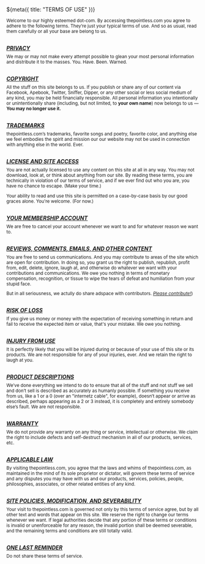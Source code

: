 ${meta({
	title: "TERMS OF USE"
})}
<style type='text/css'>
	h5 {
		margin-top: 2em;
		margin-bottom: 0.5em;
		text-decoration: underline;
	}

	#tos div {
		font-size: smaller;
	}
</style>

<div id='tos'>
<div>Welcome to our highly esteemed dot-com. By accessing thepointless.com you agree to adhere to the following terms. They’re just your typical terms of use. And so as usual, read them carefully or all your base are belong to us.</div>

<h5>PRIVACY</h5>
<div>We may or may not make every attempt possible to glean your most personal information and distribute it to the masses. You. Have. Been. Warned.</div>

<h5>COPYRIGHT</h5>
<div>All the stuff on this site belongs to us. If you publish or share any of our content via Facebook, Apebook, Twitter, Sniffer, Dipper, or any other social or less social medium of any kind, you may be held financially responsible. All personal information you intentionally or unintentionally share (including, but not limited, to <b>your own name</b>) now belongs to us &mdash; <b>You may no longer use it.</b></div>

<h5>TRADEMARKS</h5>
<div>thepointless.com’s trademarks, favorite songs and poetry, favorite color, and anything else we feel embodies the spirit and mission our our website may not be used in connection with anything else in the world. Ever.</div>

<h5>LICENSE AND SITE ACCESS</h5>
<div>You are not actually licensed to use any content on this site at all in any way. You may not download, look at, or think about anything from our site. By reading these terms, you are technically in violation of our terms of service, and if we ever find out who you are, you have no chance to escape. (Make your time.)

Your ability to read and use this site is permitted on a case-by-case basis by our good graces alone. You're welcome. (For now.)</div>

<h5>YOUR MEMBERSHIP ACCOUNT</h5>
<div>We are free to cancel your account whenever we want to and for whatever reason we want to.</div>

<h5>REVIEWS, COMMENTS, EMAILS, AND OTHER CONTENT</h5>
<div>You are free to send us communications. And you may contribute to areas of the site which are open for contribution. In doing so, you grant us the right to publish, republish, profit from, edit, delete, ignore, laugh at, and otherwise do whatever we want with your contributions and communications. We owe you nothing in terms of monetary compensation, recognition, or tissue to wipe the tears of defeat and humiliation from your stupid face.

But in all seriousness, we actully do share adspace with contributors. <a href='https://github.com/svidgen/www.thepointless.com'><i>Please contribute!</i></a>)</div>

<h5>RISK OF LOSS</h5>
<div>If you give us money or money with the expectation of receiving something in return and fail to receive the expected item or value, that's your mistake. We owe you nothing.</div>

<h5>INJURY FROM USE</h5>
<div>It is perfectly likely that you will be injured during or because of your use of this site or its products. We are not responsible for any of your injuries, ever. And we retain the right to laugh at you.</div>

<h5>PRODUCT DESCRIPTIONS</h5>
<div>We’ve done everything we intend to do to ensure that all of the stuff and not stuff we sell and don’t sell is described as accurately as humanly possible. If something you receive from us, like a 1 or a 0 (over an "internetz cable", for example), doesn’t appear or arrive as described, perhaps appearing as a 2 or 3 instead, it is completely and entirely somebody else’s fault. We are not responsible.</div>

<h5>WARRANTY</h5>
<div>We do not provide any warranty on any thing or service, intellectual or otherwise. We claim the right to include defects and self-destruct mechanism in all of our products, services, etc.</div>

<h5>APPLICABLE LAW</h5>
<div>By visiting thepointless.com, you agree that the laws and whims of thepointless.com, as maintained in the mind of its sole proprietor or dictator, will govern these terms of service and any disputes you may have with us and our products, services, policies, people, philosophies, associates, or other related entities of any kind.</div>

<h5>SITE POLICIES, MODIFICATION, AND SEVERABILITY</h5>
<div>Your visit to thepointless.com is governed not only by this terms of service agree, but by all other text and words that appear on this site. We reserve the right to change our terms whenever we want. If legal authorities decide that any portion of these terms or conditions is invalid or unenforceable for any reason, the invalid portion shall be deemed severable, and the remaining terms and conditions are still totally valid.</div>

<h5>ONE LAST REMINDER</h5>
<div>Do not share these terms of service.</div>
</div>

<div><tpdc:share text="Share these terms of service."></tpdc:share></div>

